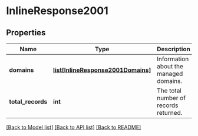 # InlineResponse2001

## Properties
Name | Type | Description | Notes
------------ | ------------- | ------------- | -------------
**domains** | [**list[InlineResponse2001Domains]**](InlineResponse2001Domains.md) | Information about the managed domains. | [optional] 
**total_records** | **int** | The total number of records returned. | [optional] 

[[Back to Model list]](../README.md#documentation-for-models) [[Back to API list]](../README.md#documentation-for-api-endpoints) [[Back to README]](../README.md)

